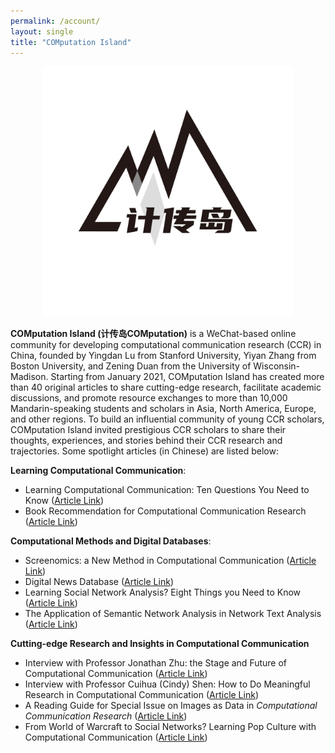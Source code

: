 ```yaml
---
permalink: /account/
layout: single
title: "COMputation Island"
---
```


<p align="center">
  <img src="/assets/images/jichuandao.jpg" width="400"/>
<br>
</p>

**COMputation Island (计传岛COMputation)** is a WeChat-based online community for developing computational communication research (CCR) in China, founded by Yingdan Lu from Stanford University, Yiyan Zhang from Boston University, and Zening Duan from the University of Wisconsin-Madison. Starting from January 2021, COMputation Island has created more than 40 original articles to share cutting-edge research, facilitate academic discussions, and promote resource exchanges to more than 10,000 Mandarin-speaking students and scholars in Asia, North America, Europe, and other regions. To build an influential community of young CCR scholars, COMputation Island invited prestigious CCR scholars to share their thoughts, experiences, and stories behind their CCR research and trajectories. Some spotlight articles (in Chinese) are listed below:

**Learning Computational Communication**: 
* Learning Computational Communication: Ten Questions You Need to Know ([Article Link](https://mp.weixin.qq.com/s/Vgt-4LFa8-YkOjJFUxK52A))
* Book Recommendation for Computational Communication Research ([Article Link](https://mp.weixin.qq.com/s/Vgt-4LFa8-YkOjJFUxK52A))

**Computational Methods and Digital Databases**:
* Screenomics: a New Method in Computational Communication ([Article Link](https://bit.ly/3bUxgYs))
* Digital News Database ([Article Link](https://bit.ly/3w8vBp0))
* Learning Social Network Analysis? Eight Things you Need to Know ([Article Link](https://bit.ly/3A5Nwy6))
* The Application of Semantic Network Analysis in Network Text Analysis ([Article Link](https://bit.ly/3Dn5Guz))

**Cutting-edge Research and Insights in Computational Communication**
* Interview with Professor Jonathan Zhu: the Stage and Future of Computational Communication ([Article Link](https://bit.ly/3JTZZcB))
* Interview with Professor Cuihua (Cindy) Shen: How to Do Meaningful Research in Computational Communication ([Article Link](https://bit.ly/3PphFxF))
* A Reading Guide for Special Issue on Images as Data in <i>Computational Communication Research</i> ([Article Link](https://bit.ly/3K43mh5))
* From World of Warcraft to Social Networks? Learning Pop Culture with Computational Communication ([Article Link](https://bit.ly/3w6luBl))
